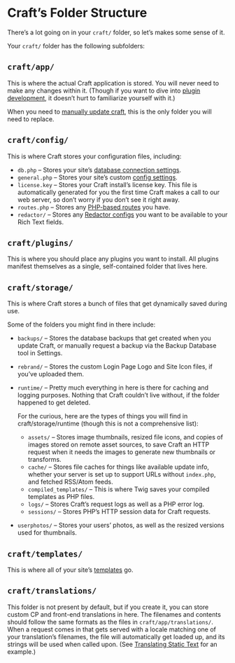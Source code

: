 # Craft’s Folder Structure

There’s a lot going on in your `craft/` folder, so let’s makes some sense of it.

Your `craft/` folder has the following subfolders:

## `craft/app/`

This is where the actual Craft application is stored. You will never need to make any changes within it. (Though if you want to dive into [plugin development](plugins/introduction.md), it doesn’t hurt to familiarize yourself with it.)

When you need to [manually update craft](updating.md#manually-updating), this is the only folder you will need to replace.

## `craft/config/`

This is where Craft stores your configuration files, including:

* `db.php` – Stores your site’s [database connection settings](installing.md#preparing-to-install).
* `general.php` – Stores your site’s custom [config settings](config-settings.md).
* `license.key` – Stores your Craft install’s license key. This file is automatically generated for you the first time Craft makes a call to our web server, so don’t worry if you don’t see it right away.
* `routes.php` – Stores any [PHP-based routes](routing.md#advanced-routing) you have.
* `redactor/` – Stores any [Redactor configs](rich-text-fields.md#redactor-configs) you want to be available to your Rich Text fields.

## `craft/plugins/`

This is where you should place any plugins you want to install. All plugins manifest themselves as a single, self-contained folder that lives here.

## `craft/storage/`

This is where Craft stores a bunch of files that get dynamically saved during use.

Some of the folders you might find in there include:

* `backups/` – Stores the database backups that get created when you update Craft, or manually request a backup via the Backup Database tool in Settings.
* `rebrand/` – Stores the custom Login Page Logo and Site Icon files, if you’ve uploaded them.
* `runtime/` – Pretty much everything in here is there for caching and logging purposes. Nothing that Craft couldn’t live without, if the folder happened to get deleted.

  For the curious, here are the types of things you will find in craft/storage/runtime (though this is not a comprehensive list):

  - `assets/` – Stores image thumbnails, resized file icons, and copies of images stored on remote asset sources, to save Craft an HTTP request when it needs the images to generate new thumbnails or transforms.
  - `cache/` – Stores file caches for things like available update info, whether your server is set up to support URLs without `index.php`, and fetched RSS/Atom feeds.
  - `compiled_templates/` – This is where Twig saves your compiled templates as PHP files.
  - `logs/` – Stores Craft’s request logs as well as a PHP error log.
  - `sessions/` – Stores PHP’s HTTP session data for Craft requests.

* `userphotos/` – Stores your users’ photos, as well as the resized versions used for thumbnails.

## `craft/templates/`

This is where all of your site’s [templates](templating-overview.md) go.

## `craft/translations/`

This folder is not present by default, but if you create it, you can store custom CP and front-end translations in here. The filenames and contents should follow the same formats as the files in `craft/app/translations/`. When a request comes in that gets served with a locale matching one of your translation’s filenames, the file will automatically get loaded up, and its strings will be used when called upon. (See [Translating Static Text](https://craftcms.com/support/static-translations) for an example.)
